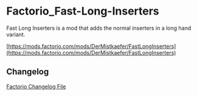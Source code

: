 # Factorio_Fast-Long-Inserters

Fast Long Inserters is a mod that adds the normal inserters in a long hand variant.

[https://mods.factorio.com/mods/DerMistkaefer/FastLongInserters](https://mods.factorio.com/mods/DerMistkaefer/FastLongInserters)

## Changelog

[Factorio Changelog File](../master/changelog.txt)
